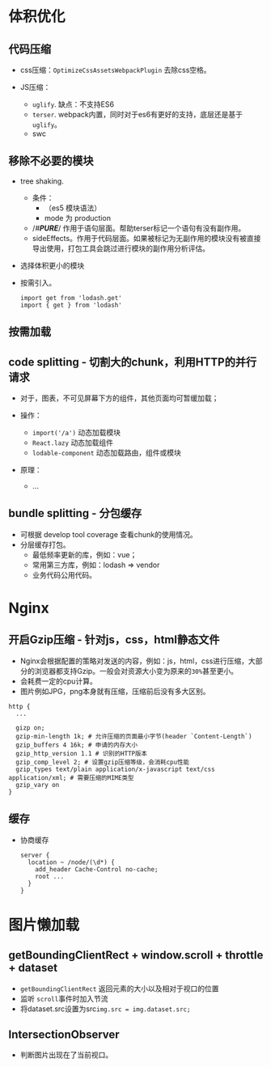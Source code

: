 # 体积优化

## 代码压缩
- css压缩：`OptimizeCssAssetsWebpackPlugin` 去除css空格。

- JS压缩：
  - `uglify`. 缺点：不支持ES6
  - `terser`. webpack内置，同时对于es6有更好的支持，底层还是基于 `uglify`。
  - swc

## 移除不必要的模块
- tree shaking.
  - 条件：
    - （es5 模块语法）
    - mode 为 production
  - /*#__PURE__*/ 作用于语句层面。帮助terser标记一个语句有没有副作用。
  - sideEffects。作用于代码层面。如果被标记为无副作用的模块没有被直接导出使用，打包工具会跳过进行模块的副作用分析评估。

- 选择体积更小的模块

- 按需引入。
  ```JS
  import get from 'lodash.get'
  import { get } from 'lodash'
  ```

## 按需加载

## code splitting - 切割大的chunk，利用HTTP的并行请求
- 对于，图表，不可见屏幕下方的组件，其他页面均可暂缓加载；
- 操作：
  - `import('/a')` 动态加载模块
  - `React.lazy` 动态加载组件
  - `lodable-component` 动态加载路由，组件或模块

- 原理：
  - ...

## bundle splitting - 分包缓存
- 可根据 develop tool coverage 查看chunk的使用情况。
- 分层缓存打包。
  - 最低频率更新的库，例如：vue；
  - 常用第三方库，例如：lodash => vendor
  - 业务代码公用代码。

# Nginx

## 开启Gzip压缩 - 针对js，css，html静态文件
- Nginx会根据配置的策略对发送的内容，例如：js，html，css进行压缩，大部分的浏览器都支持Gzip。一般会对资源大小变为原来的`30%`甚至更小。
- 会耗费一定的cpu计算。
- 图片例如JPG，png本身就有压缩，压缩前后没有多大区别。
```nginx
http {
  ...

  gizp on;
  gzip-min-length 1k; # 允许压缩的页面最小字节(header `Content-Length`)
  gzip_buffers 4 16k; # 申请的内存大小
  gzip_http_version 1.1 # 识别的HTTP版本
  gzip_comp_level 2; # 设置gzip压缩等级，会消耗cpu性能
  gzip_types text/plain application/x-javascript text/css application/xml; # 需要压缩的MIME类型
  gzip_vary on
}
```

## 缓存
- 协商缓存
  ```nginx
  server {
    location ~ /node/(\d*) {
      add_header Cache-Control no-cache;
      root ...
    }
  }
  ```


# 图片懒加载

## getBoundingClientRect + window.scroll + throttle + dataset
- `getBoundingClientRect` 返回元素的大小以及相对于视口的位置
- 监听 `scroll`事件时加入节流
- 将dataset.src设置为src`img.src = img.dataset.src;`

## IntersectionObserver
- 判断图片出现在了当前视口。
